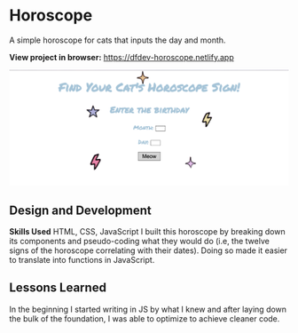 # Horoscope
A simple horoscope for cats that inputs the day and month.  

**View project in browser:** https://dfdev-horoscope.netlify.app

![alt tag](ss.png)

## Design and Development
**Skills Used** HTML, CSS, JavaScript
I built this horoscope by breaking down its components and pseudo-coding what they would do (i.e, the twelve signs of the horoscope correlating with their dates). Doing so made it easier to translate into functions in JavaScript.

## Lessons Learned
In the beginning I started writing in JS by what I knew and after laying down the bulk of the foundation, I was able to optimize to achieve cleaner code. 
